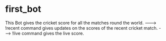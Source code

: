 # first_bot
This Bot gives the cricket score for all the matches round the world.
---> !recent command gives updates on the scores of the recent cricket match.
---> !live command gives the live score.



